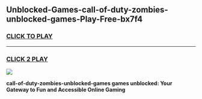 
## Unblocked-Games-call-of-duty-zombies-unblocked-games-Play-Free-bx7f4
<h3>
<a href="https://premium76.site?title=call-of-duty-zombies-unblocked-games&ref=22A">CLICK TO PLAY</a></h3>
<hr>

<h3>
<a href="https://premium76.site?title=call-of-duty-zombies-unblocked-games&ref=22A">CLICK 2 PLAY</a>
  
</h3>

<a href="https://premium76.site?title=call-of-duty-zombies-unblocked-games&ref=22A"><img src="https://clearcache.store/games.png"></a>


**call-of-duty-zombies-unblocked-games games unblocked: Your Gateway to Fun and Accessible Online Gaming**
